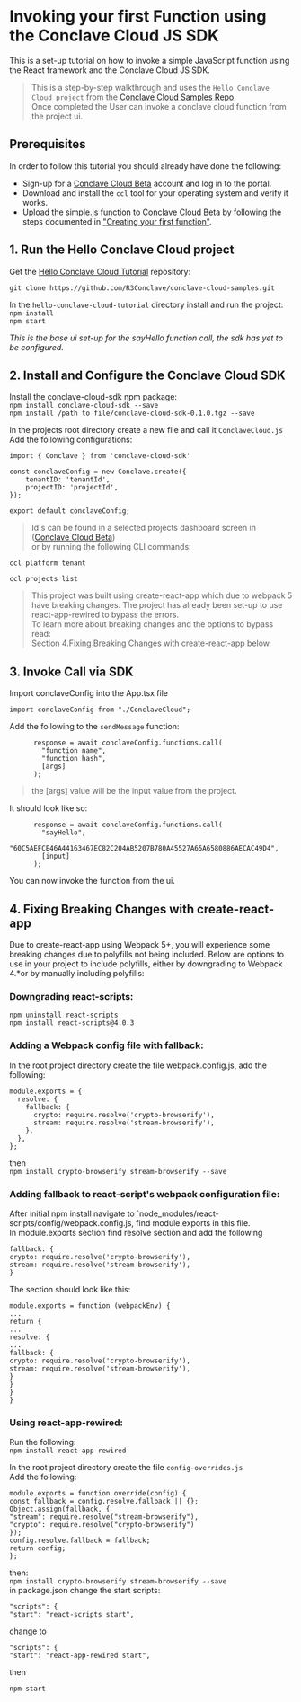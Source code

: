# Invoking your first Function using the Conclave Cloud JS SDK

This is a set-up tutorial on how to invoke a simple JavaScript function using the React framework and the Conclave Cloud JS SDK.

> This is a step-by-step walkthrough and uses the `Hello Conclave Cloud project` from the [Conclave Cloud Samples Repo](https://github.com/R3Conclave/conclave-cloud-samples/).  
> Once completed the User can invoke a conclave cloud function from the project ui.

## Prerequisites

In order to follow this tutorial you should already have done the following:

- Sign-up for a [Conclave Cloud Beta](https://www.dev.conclave.cloud/) account and log in to the portal.
- Download and install the `ccl` tool for your operating system and verify it
  works.
- Upload the simple.js function to [Conclave Cloud Beta](https://www.dev.conclave.cloud/) by following the steps documented in ["Creating your first function"](/creating-your-first-function/).

## 1. Run the Hello Conclave Cloud project

Get the [Hello Conclave Cloud Tutorial](https://github.com/R3Conclave/conclave-cloud-samples/) repository:

```
git clone https://github.com/R3Conclave/conclave-cloud-samples.git
```

In the `hello-conclave-cloud-tutorial` directory install and run the project:  
`npm install`  
`npm start`

_This is the base ui set-up for the sayHello function call, the sdk has yet to be configured._

## 2. Install and Configure the Conclave Cloud SDK

Install the conclave-cloud-sdk npm package:  
`npm install conclave-cloud-sdk --save`  
`npm install /path to file/conclave-cloud-sdk-0.1.0.tgz --save`

In the projects root directory create a new file and call it `ConclaveCloud.js`  
Add the following configurations:

```
import { Conclave } from 'conclave-cloud-sdk'

const conclaveConfig = new Conclave.create({
    tenantID: 'tenantId',
    projectID: 'projectId',
});

export default conclaveConfig;
```

> Id's can be found in a selected projects dashboard screen in ([Conclave Cloud Beta](https://www.dev.conclave.cloud/))  
> or by running the following CLI commands:

`ccl platform tenant`

`ccl projects list`

> This project was built using create-react-app which due to webpack 5 have breaking changes. The project has already been set-up to use react-app-rewired to bypass the errors.  
> To learn more about breaking changes and the options to bypass read:  
> Section 4.Fixing Breaking Changes with create-react-app below.

## 3. Invoke Call via SDK

Import conclaveConfig into the App.tsx file

```
import conclaveConfig from "./ConclaveCloud";
```

Add the following to the `sendMessage` function:

```
      response = await conclaveConfig.functions.call(
        "function name",
        "function hash",
        [args]
      );
```

> the [args] value will be the input value from the project.

It should look like so:

```
      response = await conclaveConfig.functions.call(
        "sayHello",
        "60C5AEFCE46A44163467EC82C204AB5207B780A45527A65A6580886AECAC49D4",
        [input]
      );
```

You can now invoke the function from the ui.

## 4. Fixing Breaking Changes with create-react-app

Due to create-react-app using Webpack 5+, you will experience some breaking changes due to polyfills not being included. Below are options to use in your project to include polyfills, either by downgrading to Webpack 4.\*or by manually including polyfills:

### Downgrading react-scripts:

`npm uninstall react-scripts`  
`npm install react-scripts@4.0.3`

### Adding a Webpack config file with fallback:

In the root project directory create the file webpack.config.js, add the following:

```
module.exports = {
  resolve: {
    fallback: {
      crypto: require.resolve('crypto-browserify'),
      stream: require.resolve('stream-browserify'),
    },
  },
};
```

then  
`npm install crypto-browserify stream-browserify --save`

### Adding fallback to react-script's webpack configuration file:

After initial npm install navigate to `node_modules/react-scripts/config/webpack.config.js, find module.exports in this file.  
In module.exports section find resolve section and add the following

```
fallback: {
crypto: require.resolve('crypto-browserify'),
stream: require.resolve('stream-browserify'),
}
```

The section should look like this:

```
module.exports = function (webpackEnv) {
...
return {
...
resolve: {
...
fallback: {
crypto: require.resolve('crypto-browserify'),
stream: require.resolve('stream-browserify'),
}
}
}
}
```

### Using react-app-rewired:

Run the following:  
`npm install react-app-rewired`

In the root project directory create the file `config-overrides.js`  
Add the following:

```
module.exports = function override(config) {
const fallback = config.resolve.fallback || {};
Object.assign(fallback, {
"stream": require.resolve("stream-browserify"),
"crypto": require.resolve("crypto-browserify")
});
config.resolve.fallback = fallback;
return config;
};
```

then:  
`npm install crypto-browserify stream-browserify --save`  
in package.json change the start scripts:

```
"scripts": {
"start": "react-scripts start",
```

change to

```
"scripts": {
"start": "react-app-rewired start",
```

then

`npm start`
